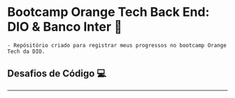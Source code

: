 # Bootcamp Orange Tech Back End: DIO & Banco Inter 🧡

    - Repósitório criado para registrar meus progressos no bootcamp Orange Tech da DIO. 
    
## Desafios de Código :computer:
***
